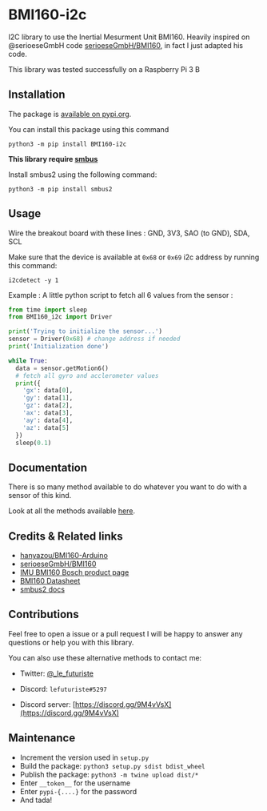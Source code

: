 # BMI160-i2c

I2C library to use the Inertial Mesurment Unit BMI160. Heavily inspired on @serioeseGmbH code [serioeseGmbH/BMI160](https://github.com/serioeseGmbH/BMI160), in fact I just adapted his code.

This library was tested successfully on a Raspberry Pi 3 B

## Installation

The package is [available on pypi.org](https://pypi.org/project/BMI160-i2c).

You can install this package using this command

`python3 -m pip install BMI160-i2c`

**This library require [smbus](https://github.com/kplindegaard/smbus2)**

Install smbus2 using the following command:

`python3 -m pip install smbus2`

## Usage

Wire the breakout board with these lines : GND, 3V3, SAO (to GND), SDA, SCL

Make sure that the device is available at `0x68` or `0x69` i2c address by running this command:

`i2cdetect -y 1`

Example : A little python script to fetch all 6 values from the sensor :

```python
from time import sleep
from BMI160_i2c import Driver

print('Trying to initialize the sensor...')
sensor = Driver(0x68) # change address if needed
print('Initialization done')

while True:
  data = sensor.getMotion6()
  # fetch all gyro and acclerometer values
  print({
    'gx': data[0],
    'gy': data[1],
    'gz': data[2],
    'ax': data[3],
    'ay': data[4],
    'az': data[5]
  })
  sleep(0.1)
```

## Documentation

There is so many method available to do whatever you want to do with a sensor of this kind.

Look at all the methods available [here](https://github.com/lefuturiste/BMI160-i2c/blob/master/BMI160_i2c/__init__.py).

## Credits & Related links

- [hanyazou/BMI160-Arduino](https://github.com/hanyazou/BMI160-Arduino/)
- [serioeseGmbH/BMI160](https://github.com/serioeseGmbH/BMI160)
- [IMU BMI160 Bosch product page](https://www.bosch-sensortec.com/products/motion-sensors/imus/bmi160.html)
- [BMI160 Datasheet](https://www.bosch-sensortec.com/media/boschsensortec/downloads/datasheets/bst-bmi160-ds000.pdf)
- [smbus2 docs](https://smbus2.readthedocs.io/en/latest/)

## Contributions

Feel free to open a issue or a pull request I will be happy to answer any questions or help you with this library.

You can also use these alternative methods to contact me: 

- Twitter: [@_le_futuriste](https://twitter.com/_le_futuriste)

- Discord: `lefuturiste#5297`

- Discord server: [https://discord.gg/9M4vVsX](https://discord.gg/9M4vVsX)

## Maintenance

- Increment the version used in `setup.py`
- Build the package: `python3 setup.py sdist bdist_wheel`
- Publish the package: `python3 -m twine upload dist/*`
- Enter `__token__` for the username
- Enter `pypi-{....}` for the password
- And tada!
